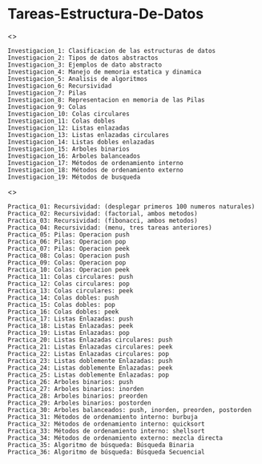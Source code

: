 # Tareas-Estructura-De-Datos

<<Investigaciones>>

    Investigacion_1: Clasificacion de las estructuras de datos
    Investigacion_2: Tipos de datos abstractos
    Investigacion_3: Ejemplos de dato abstracto
    Investigacion_4: Manejo de memoria estatica y dinamica
    Investigacion_5: Analisis de algoritmos
    Investigacion_6: Recursividad
    Investigacion_7: Pilas
    Investigacion_8: Representacion en memoria de las Pilas
    Investigacion_9: Colas
    Investigacion_10: Colas circulares
    Investigacion_11: Colas dobles
    Investigacion_12: Listas enlazadas
    Investigacion_13: Listas enlazadas circulares
    Investigacion_14: Listas dobles enlazadas
    Investigacion_15: Arboles binarios
    Investigacion_16: Arboles balanceados
    Investigacion_17: Métodos de ordenamiento interno
    Investigacion_18: Métodos de ordenamiento externo
    Investigacion_19: Métodos de busqueda 
    
<<Practicas>>

    Practica_01: Recursividad: (desplegar primeros 100 numeros naturales)
    Practica_02: Recursividad: (factorial, ambos metodos)
    Practica_03: Recursividad: (fibonacci, ambos metodos)
    Practica_04: Recursividad: (menu, tres tareas anteriores)
    Practica_05: Pilas: Operacion push
    Practica_06: Pilas: Operacion pop
    Practica_07: Pilas: Operacion peek
    Practica_08: Colas: Operacion push
    Practica_09: Colas: Operacion pop
    Practica_10: Colas: Operacion peek
    Practica_11: Colas circulares: push
    Practica_12: Colas circulares: pop
    Practica_13: Colas circulares: peek
    Practica_14: Colas dobles: push
    Practica_15: Colas dobles: pop
    Practica_16: Colas dobles: peek
    Practica_17: Listas Enlazadas: push
    Practica_18: Listas Enlazadas: peek
    Practica_19: Listas Enlazadas: pop
    Practica_20: Listas Enlazadas circulares: push                          
    Practica_21: Listas Enlazadas circulares: peek                          
    Practica_22: Listas Enlazadas circulares: pop                           
    Practica_23: Listas doblemente Enlazadas: push
    Practica_24: Listas doblemente Enlazadas: peek
    Practica_25: Listas doblemente Enlazadas: pop
    Practica_26: Arboles binarios: push                                     
    Practica_27: Arboles binarios: inorden                                  
    Practica_28: Arboles binarios: preorden                                 
    Practica_29: Arboles binarios: postorden                                
    Practica_30: Arboles balanceados: push, inorden, preorden, postorden    
    Practica_31: Métodos de ordenamiento interno: burbuja
    Practica_32: Métodos de ordenamiento interno: quicksort                 
    Practica_33: Métodos de ordenamiento interno: shellsort                 
    Practica_34: Métodos de ordenamiento externo: mezcla directa 
    Practica_35: Algoritmo de búsqueda: Búsqueda Binaria                    
    Practica_36: Algoritmo de búsqueda: Búsqueda Secuencial                 

